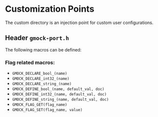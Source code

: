 # Customization Points

The custom directory is an injection point for custom user configurations.

## Header `gmock-port.h`

The following macros can be defined:

### Flag related macros:

* `GMOCK_DECLARE_bool_(name)`
* `GMOCK_DECLARE_int32_(name)`
* `GMOCK_DECLARE_string_(name)`
* `GMOCK_DEFINE_bool_(name, default_val, doc)`
* `GMOCK_DEFINE_int32_(name, default_val, doc)`
* `GMOCK_DEFINE_string_(name, default_val, doc)`
* `GMOCK_FLAG_GET(flag_name)`
* `GMOCK_FLAG_SET(flag_name, value)`
